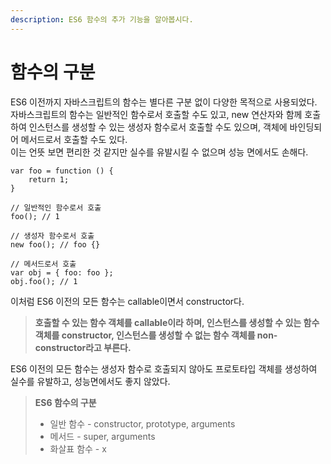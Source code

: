 ```yaml
---
description: ES6 함수의 추가 기능을 알아봅시다.
---
```


# 함수의 구분
ES6 이전까지 자바스크립트의 함수는 별다른 구분 없이 다양한 목적으로 사용되었다. 자바스크립트의 함수는 일반적인 함수로서 호출할 수도 있고, new 연산자와 함께 호출하여 인스턴스를 생성할 수 있는 생성자 함수로서 호출할 수도 있으며, 객체에 바인딩되어 메서드로서 호출할 수도 있다. <br>
이는 언뜻 보면 편리한 것 같지만 실수를 유발시킬 수 없으며 성능 면에서도 손해다. <br>
```
var foo = function () {
    return 1;
}

// 일반적인 함수로서 호출
foo(); // 1

// 생성자 함수로서 호출
new foo(); // foo {}

// 메서드로서 호출
var obj = { foo: foo };
obj.foo(); // 1
```
이처럼 ES6 이전의 모든 함수는 callable이면서 constructor다.

> **호출할 수 있는 함수 객체를 callable이라 하며, 인스턴스를 생성할 수 있는 함수 객체를 constructor, 인스턴스를 생성할 수 없는 함수 객체를 non-constructor라고 부른다.**

ES6 이전의 모든 함수는 생성자 함수로 호출되지 않아도 프로토타입 객체를 생성하여 실수를 유발하고, 성능면에서도 좋지 않았다. <br>

> **ES6 함수의 구분** <br>
> - 일반 함수 - constructor, prototype, arguments 
> - 메서드 - super, arguments
> - 화살표 함수 - x